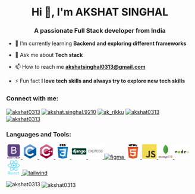 <h1 align="center">Hi 👋, I'm AKSHAT SINGHAL</h1>
<h3 align="center">A passionate Full Stack developer from India</h3>

- 🌱 I’m currently learning **Backend and exploring different frameworks**

- 💬 Ask me about **Tech stack**

- 📫 How to reach me **akshatsinghal0313@gmail.com**

- ⚡ Fun fact **I love tech skills and always try to explore new tech skills**

<h3 align="left">Connect with me:</h3>
<p align="left">
<a href="https://linkedin.com/in/akshat0313" target="blank"><img align="center" src="https://raw.githubusercontent.com/rahuldkjain/github-profile-readme-generator/master/src/images/icons/Social/linked-in-alt.svg" alt="akshat0313" height="30" width="40" /></a>
<a href="https://fb.com/akshat.singhal.9210" target="blank"><img align="center" src="https://raw.githubusercontent.com/rahuldkjain/github-profile-readme-generator/master/src/images/icons/Social/facebook.svg" alt="akshat.singhal.9210" height="30" width="40" /></a>
<a href="https://instagram.com/ak_rikku" target="blank"><img align="center" src="https://raw.githubusercontent.com/rahuldkjain/github-profile-readme-generator/master/src/images/icons/Social/instagram.svg" alt="ak_rikku" height="30" width="40" /></a>
<a href="https://www.codechef.com/users/akshat0313" target="blank"><img align="center" src="https://cdn.jsdelivr.net/npm/simple-icons@3.1.0/icons/codechef.svg" alt="akshat0313" height="30" width="40" /></a>
<a href="https://codeforces.com/profile/akshat0313" target="blank"><img align="center" src="https://cdn.jsdelivr.net/npm/simple-icons@3.0.1/icons/codeforces.svg" alt="akshat0313" height="30" width="40" /></a>
</p>

<h3 align="left">Languages and Tools:</h3>
<p align="left"> <a href="https://getbootstrap.com" target="_blank"> <img src="https://raw.githubusercontent.com/devicons/devicon/master/icons/bootstrap/bootstrap-plain-wordmark.svg" alt="bootstrap" width="40" height="40"/> </a> <a href="https://www.cprogramming.com/" target="_blank"> <img src="https://raw.githubusercontent.com/devicons/devicon/master/icons/c/c-original.svg" alt="c" width="40" height="40"/> </a> <a href="https://www.w3schools.com/cpp/" target="_blank"> <img src="https://raw.githubusercontent.com/devicons/devicon/master/icons/cplusplus/cplusplus-original.svg" alt="cplusplus" width="40" height="40"/> </a> <a href="https://www.w3schools.com/css/" target="_blank"> <img src="https://raw.githubusercontent.com/devicons/devicon/master/icons/css3/css3-original-wordmark.svg" alt="css3" width="40" height="40"/> </a> <a href="https://www.djangoproject.com/" target="_blank"> <img src="https://raw.githubusercontent.com/devicons/devicon/master/icons/django/django-original.svg" alt="django" width="40" height="40"/> </a> <a href="https://expressjs.com" target="_blank"> <img src="https://raw.githubusercontent.com/devicons/devicon/master/icons/express/express-original-wordmark.svg" alt="express" width="40" height="40"/> </a> <a href="https://www.figma.com/" target="_blank"> <img src="https://www.vectorlogo.zone/logos/figma/figma-icon.svg" alt="figma" width="40" height="40"/> </a> <a href="https://www.w3.org/html/" target="_blank"> <img src="https://raw.githubusercontent.com/devicons/devicon/master/icons/html5/html5-original-wordmark.svg" alt="html5" width="40" height="40"/> </a> <a href="https://developer.mozilla.org/en-US/docs/Web/JavaScript" target="_blank"> <img src="https://raw.githubusercontent.com/devicons/devicon/master/icons/javascript/javascript-original.svg" alt="javascript" width="40" height="40"/> </a> <a href="https://www.mongodb.com/" target="_blank"> <img src="https://raw.githubusercontent.com/devicons/devicon/master/icons/mongodb/mongodb-original-wordmark.svg" alt="mongodb" width="40" height="40"/> </a> <a href="https://nodejs.org" target="_blank"> <img src="https://raw.githubusercontent.com/devicons/devicon/master/icons/nodejs/nodejs-original-wordmark.svg" alt="nodejs" width="40" height="40"/> </a> <a href="https://reactjs.org/" target="_blank"> <img src="https://raw.githubusercontent.com/devicons/devicon/master/icons/react/react-original-wordmark.svg" alt="react" width="40" height="40"/> </a> <a href="https://tailwindcss.com/" target="_blank"> <img src="https://www.vectorlogo.zone/logos/tailwindcss/tailwindcss-icon.svg" alt="tailwind" width="40" height="40"/> </a> </p>

<p><img align="left" src="https://github-readme-stats.vercel.app/api/top-langs?username=akshat0313&show_icons=true&locale=en&layout=compact" alt="akshat0313" /></p>

<p>&nbsp;<img align="center" src="https://github-readme-stats.vercel.app/api?username=akshat0313&show_icons=true&locale=en" alt="akshat0313" /></p>
